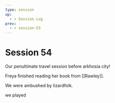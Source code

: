 ```yaml
---
type: session
up:
  - - Session Log
prev:
  - - session-53
---
```


# Session 54

Our penultimate travel session before arkhosia city! 

Freya finished reading her book from [[Rawley]]. 

We were ambushed by lizardfolk. 

we played 